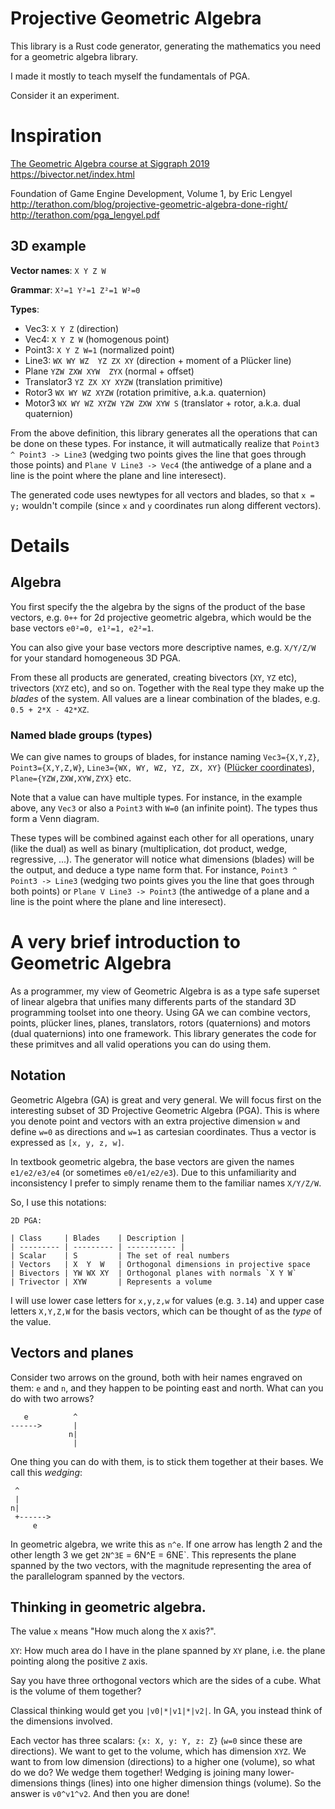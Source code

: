 # Projective Geometric Algebra

This library is a Rust code generator, generating the mathematics you need for a geometric algebra library.

I made it mostly to teach myself the fundamentals of PGA.

Consider it an experiment.

# Inspiration
[The Geometric Algebra course at Siggraph 2019](https://www.youtube.com/watch?v=tX4H_ctggYo)
https://bivector.net/index.html

Foundation of Game Engine Development, Volume 1, by Eric Lengyel
http://terathon.com/blog/projective-geometric-algebra-done-right/
http://terathon.com/pga_lengyel.pdf


## 3D example

**Vector names**: `X Y Z W`

**Grammar**: `X²=1 Y²=1 Z²=1 W²=0`

**Types**:

* Vec3:        `X Y Z`                       (direction)
* Vec4:        `X Y Z W`                     (homogenous point)
* Point3:      `X Y Z W=1`                   (normalized point)
* Line3:       `WX WY WZ  YZ ZX XY`          (direction + moment of a Plücker line)
* Plane        `YZW ZXW XYW  ZYX`            (normal + offset)
* Translator3  `YZ ZX XY XYZW`               (translation primitive)
* Rotor3       `WX WY WZ XYZW`               (rotation primitive, a.k.a. quaternion)
* Motor3       `WX WY WZ XYZW YZW ZXW XYW S` (translator + rotor, a.k.a. dual quaternion)

From the above definition, this library generates all the operations that can be done on these types. For instance, it will autmatically realize that `Point3 ^ Point3 -> Line3` (wedging two points gives the line that goes through those points) and `Plane V Line3 -> Vec4` (the antiwedge of a plane and a line is the point where the plane and line interesect).

The generated code uses newtypes for all vectors and blades, so that `x = y;` wouldn't compile (since `x` and `y` coordinates run along different vectors).

# Details

## Algebra
You first specify the the algebra by the signs of the product of the base vectors, e.g. `0++` for 2d projective geometric algebra, which would be the base vectors `e0²=0, e1²=1, e2²=1`.

You can also give your base vectors more descriptive names, e.g. `X/Y/Z/W` for your standard homogeneous 3D PGA.

From these all products are generated, creating bivectors (`XY`, `YZ` etc), trivectors (`XYZ` etc), and so on. Together with the `R`eal type they make up the *blades* of the system. All values are a linear combination of the blades, e.g. `0.5 + 2*X - 42*XZ`.

### Named blade groups (types)
We can give names to groups of blades, for instance naming `Vec3={X,Y,Z}`, `Point3={X,Y,Z,W}`, `Line3={WX, WY, WZ, YZ, ZX, XY}` ([Plücker coordinates](https://en.wikipedia.org/wiki/Pl%C3%BCcker_coordinates)), `Plane={YZW,ZXW,XYW,ZYX}` etc.

Note that a value can have multiple types. For instance, in the example above, any `Vec3` or also a `Point3` with `W=0` (an infinite point). The types thus form a Venn diagram.

These types will be combined against each other for all operations, unary (like the dual) as well as binary (multiplication, dot product, wedge, regressive, ...). The generator will notice what dimensions (blades) will be the output, and deduce a type name form that. For instance, `Point3 ^ Point3 -> Line3` (wedging two points gives you the line that goes through both points) or `Plane V Line3 -> Point3` (the antiwedge of a plane and a line is the point where the plane and line interesect).


# A very brief introduction to Geometric Algebra
As a programmer, my view of Geometric Algebra is as a type safe superset of linear algebra that unifies many differents parts of the standard 3D programming toolset into one theory. Using GA we can combine vectors, points, plücker lines, planes, translators, rotors (quaternions) and motors (dual quaternions) into one framework. This library generates the code for these primitves and all valid operations you can do using them.

## Notation

Geometric Algebra (GA) is great and very general. We will focus first on the interesting subset of 3D Projective Geometric Algebra (PGA). This is where you denote point and vectors with an extra projective dimension `w` and define `w=0` as directions and `w=1` as cartesian coordinates. Thus a vector is expressed as `[x, y, z, w]`.

In textbook geometric algebra, the base vectors are given the names `e1/e2/e3/e4` (or sometimes `e0/e1/e2/e3`). Due to this unfamiliarity and inconsistency I prefer to simply rename them to the familiar names `X/Y/Z/W`.

So, I use this notations:

```
2D PGA:

| Class     | Blades    | Description |
| --------- | --------- | ----------- |
| Scalar    | S         | The set of real numbers
| Vectors   | X  Y  W   | Orthogonal dimensions in projective space
| Bivectors | YW WX XY  | Orthogonal planes with normals `X Y W`
| Trivector | XYW       | Represents a volume
```

I will use lower case letters for `x,y,z,w` for values (e.g. `3.14`) and upper case letters `X,Y,Z,W` for the basis vectors, which can be thought of as the *type* of the value.

## Vectors and planes
Consider two arrows on the ground, both with heir names engraved on them: `e` and `n`, and they happen to be pointing east and north. What can you do with two arrows?

```
   e          ^
------>       |
             n|
              |
```

One thing you can do with them, is to stick them together at their bases. We call this *wedging*:

```
 ^
 |
n|
 +------>
     e
```

In geometric algebra, we write this as `n^e`. If one arrow has length 2 and the other length 3 we get `2N^3E` = 6N^E = 6NE`. This represents the plane spanned by the two vectors, with the magnitude representing the area of the parallelogram spanned by the vectors.


## Thinking in geometric algebra.
The value `x` means "How much along the `X` axis?".

`XY`: How much area do I have in the plane spanned by `XY` plane, i.e. the plane pointing along the positive `Z` axis.

Say you have three orthogonal vectors which are the sides of a cube. What is the volume of them together?

Classical thinking would get you `|v0|*|v1|*|v2|`. In GA, you instead think of the dimensions involved.

Each vector has three scalars: `{x: X, y: Y, z: Z}` (`w=0` since these are directions).
We want to get to the volume, which has dimension `XYZ`. We want to from low dimension (directions) to a higher one (volume), so what do we do? We wedge them together! Wedging is joining many lower-dimensions things (lines) into one higher dimension things (volume). So the answer is `v0^v1^v2`. And then you are done!
